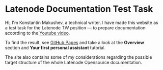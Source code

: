 # Latenode Documentation Test Task

Hi, I'm Konstantin Makushev, a technical writer. I have made this website as a test task for the Latenode TW position — to prepare documentation according to the [Youtube video](https://www.youtube.com/watch?v=NgsPWwsHHF0).

To find the result, see [GitHub Pages](https://berni2490.github.io/latenode-docs-test/) and take a look at the **Overview** section and **Your first personal assistant** tutorial.

The site also contains some of my considerations regarding the possible target structure of the whole Latenode Opensource documentation.
